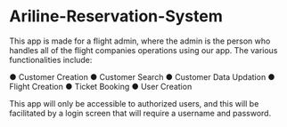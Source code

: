 
# Ariline-Reservation-System
This app is made for a flight admin, where the admin is the person who handles all of the
flight companies operations using our app. The various functionalities include:

● Customer Creation
● Customer Search
● Customer Data Updation
● Flight Creation
● Ticket Booking
● User Creation

This app will only be accessible to authorized users, and this will be facilitated
by a login screen that will require a username and password.

